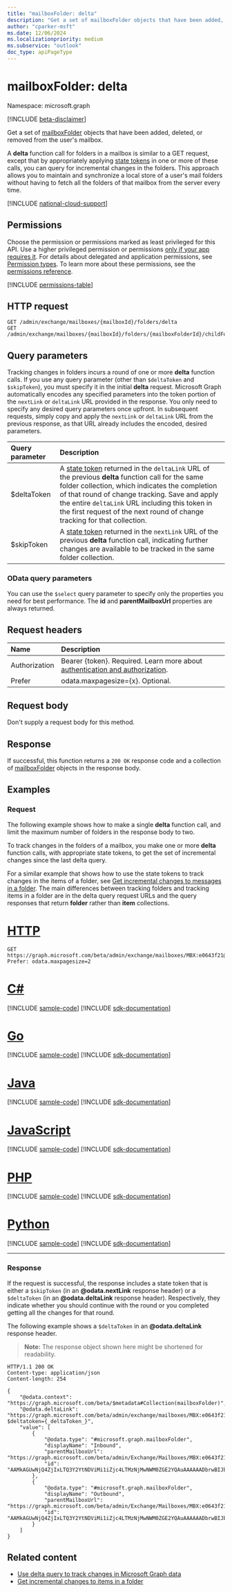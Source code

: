 ```yaml
---
title: "mailboxFolder: delta"
description: "Get a set of mailboxFolder objects that have been added, deleted, or removed from the user's mailbox."
author: "cparker-msft"
ms.date: 12/06/2024
ms.localizationpriority: medium
ms.subservice: "outlook"
doc_type: apiPageType
---
```


# mailboxFolder: delta

Namespace: microsoft.graph

[!INCLUDE [beta-disclaimer](../../includes/beta-disclaimer.md)]

Get a set of [mailboxFolder](../resources/mailboxfolder.md) objects that have been added, deleted, or removed from the user's mailbox.

A **delta** function call for folders in a mailbox is similar to a GET request, except that by appropriately applying [state tokens](/graph/delta-query-overview) in one or more of these calls, you can query for incremental changes in the folders. This approach allows you to maintain and synchronize a local store of a user's mail folders without having to fetch all the folders of that mailbox from the server every time.

[!INCLUDE [national-cloud-support](../../includes/global-only.md)]

## Permissions

Choose the permission or permissions marked as least privileged for this API. Use a higher privileged permission or permissions [only if your app requires it](/graph/permissions-overview#best-practices-for-using-microsoft-graph-permissions). For details about delegated and application permissions, see [Permission types](/graph/permissions-overview#permission-types). To learn more about these permissions, see the [permissions reference](/graph/permissions-reference).

<!-- { "blockType": "permissions", "name": "mailboxfolder_delta" } -->
[!INCLUDE [permissions-table](../includes/permissions/mailboxfolder-delta-permissions.md)]

## HTTP request

<!-- {
  "blockType": "ignored"
}
-->
```http
GET /admin/exchange/mailboxes/{mailboxId}/folders/delta
GET /admin/exchange/mailboxes/{mailboxId}/folders/{mailboxFolderId}/childFolders/delta
```

## Query parameters

Tracking changes in folders incurs a round of one or more **delta** function calls. If you use any query parameter (other than `$deltaToken` and `$skipToken`), you must specify it in the initial **delta** request. Microsoft Graph automatically encodes any specified parameters into the token portion of the `nextLink` or `deltaLink` URL provided in the response. You only need to specify any desired query parameters once upfront. In subsequent requests, simply copy and apply the `nextLink` or `deltaLink` URL from the previous response, as that URL already includes the encoded, desired parameters.

| Query parameter|Description|
|:----------------|:--------|
| $deltaToken|A [state token](/graph/delta-query-overview) returned in the `deltaLink` URL of the previous **delta** function call for the same folder collection, which indicates the completion of that round of change tracking. Save and apply the entire `deltaLink` URL including this token in the first request of the next round of change tracking for that collection.|
| $skipToken|A [state token](/graph/delta-query-overview) returned in the `nextLink` URL of the previous **delta** function call, indicating further changes are available to be tracked in the same folder collection.|

### OData query parameters

You can use the `$select` query parameter to specify only the properties you need for best performance. The **id** and **parentMailboxUrl** properties are always returned.

## Request headers

|Name|Description|
|:---|:---|
|Authorization|Bearer {token}. Required. Learn more about [authentication and authorization](/graph/auth/auth-concepts).|
|Prefer|odata.maxpagesize={x}. Optional.|

## Request body

Don't supply a request body for this method.

## Response

If successful, this function returns a `200 OK` response code and a collection of [mailboxFolder](../resources/mailboxfolder.md) objects in the response body.

## Examples

### Request

The following example shows how to make a single **delta** function call, and limit the maximum number of folders in the response body to two.

To track changes in the folders of a mailbox, you make one or more **delta** function calls, with appropriate state tokens, to get the set of incremental changes since the last delta query.

For a similar example that shows how to use the state tokens to track changes in the items of a folder, see [Get incremental changes to messages in a folder](/graph/delta-query-messages). The main differences between tracking folders and tracking items in a folder are in the delta query request URLs and the query responses that return **folder** rather than **item** collections.

# [HTTP](#tab/http)
<!-- {
  "blockType": "request",
  "name": "mailboxfolderthis.delta",
  "sampleKeys": ["MBX:e0643f21@a7809c93"]
}
-->
```http
GET https://graph.microsoft.com/beta/admin/exchange/mailboxes/MBX:e0643f21@a7809c93/folders/delta
Prefer: odata.maxpagesize=2
```

# [C#](#tab/csharp)
[!INCLUDE [sample-code](../includes/snippets/csharp/mailboxfolderthisdelta-csharp-snippets.md)]
[!INCLUDE [sdk-documentation](../includes/snippets/snippets-sdk-documentation-link.md)]

# [Go](#tab/go)
[!INCLUDE [sample-code](../includes/snippets/go/mailboxfolderthisdelta-go-snippets.md)]
[!INCLUDE [sdk-documentation](../includes/snippets/snippets-sdk-documentation-link.md)]

# [Java](#tab/java)
[!INCLUDE [sample-code](../includes/snippets/java/mailboxfolderthisdelta-java-snippets.md)]
[!INCLUDE [sdk-documentation](../includes/snippets/snippets-sdk-documentation-link.md)]

# [JavaScript](#tab/javascript)
[!INCLUDE [sample-code](../includes/snippets/javascript/mailboxfolderthisdelta-javascript-snippets.md)]
[!INCLUDE [sdk-documentation](../includes/snippets/snippets-sdk-documentation-link.md)]

# [PHP](#tab/php)
[!INCLUDE [sample-code](../includes/snippets/php/mailboxfolderthisdelta-php-snippets.md)]
[!INCLUDE [sdk-documentation](../includes/snippets/snippets-sdk-documentation-link.md)]

# [Python](#tab/python)
[!INCLUDE [sample-code](../includes/snippets/python/mailboxfolderthisdelta-python-snippets.md)]
[!INCLUDE [sdk-documentation](../includes/snippets/snippets-sdk-documentation-link.md)]

---

### Response

If the request is successful, the response includes a state token that is either a `$skipToken` (in an **@odata.nextLink** response header) or a `$deltaToken` (in an **@odata.deltaLink** response header). Respectively, they indicate whether you should continue with the round or you completed getting all the changes for that round.

The following example shows a `$deltaToken` in an **@odata.deltaLink** response header.

>**Note:** The response object shown here might be shortened for readability.
<!-- {
  "blockType": "response",
  "truncated": true,
  "@odata.type": "Collection(microsoft.graph.mailboxFolder)"
}
-->
```http
HTTP/1.1 200 OK
Content-type: application/json
Content-length: 254

{
    "@odata.context": "https://graph.microsoft.com/beta/$metadata#Collection(mailboxFolder)",
    "@odata.deltaLink": "https://graph.microsoft.com/beta/admin/exchange/mailboxes/MBX:e0643f21@a7809c93/folders/delta?$deltatoken={_deltaToken_}",
    "value": [
        {
            "@odata.type": "#microsoft.graph.mailboxFolder",
            "displayName": "Inbound",
            "parentMailboxUrl": "https://graph.microsoft.com/beta/admin/Exchange/Mailboxes/MBX:e0643f21@a7809c93",
            "id": "AAMkAGUwNjQ4ZjIxLTQ3Y2YtNDViMi1iZjc4LTMzNjMwNWM0ZGE2YQAuAAAAAADbrwBIJbBSTKolRbhHUzSHAQCQ2fKdhq8oSKEDSVrdi3lRAAACgfP9AAA="
        },
        {
            "@odata.type": "#microsoft.graph.mailboxFolder",
            "displayName": "Outbound",
            "parentMailboxUrl": "https://graph.microsoft.com/beta/admin/Exchange/Mailboxes/MBX:e0643f21@a7809c93",
            "id": "AAMkAGUwNjQ4ZjIxLTQ3Y2YtNDViMi1iZjc4LTMzNjMwNWM0ZGE2YQAuAAAAAADbrwBIJbBSTKolRbhHUzSHAQCQ2fKdhq8oSKEDSVrdi3lRAAACgfP_AAA="
        }
    ]
}
```

## Related content
- [Use delta query to track changes in Microsoft Graph data](/graph/delta-query-overview)
- [Get incremental changes to items in a folder](./mailboxitem-delta.md)
